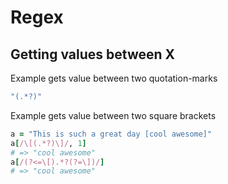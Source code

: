 # Regex

## Getting values between X
Example gets value between two quotation-marks

```ruby
"(.*?)"
```

Example gets value between two square brackets

```ruby
a = "This is such a great day [cool awesome]"
a[/\[(.*?)\]/, 1]
# => "cool awesome"
a[/(?<=\[).*?(?=\])/]
# => "cool awesome"
```
